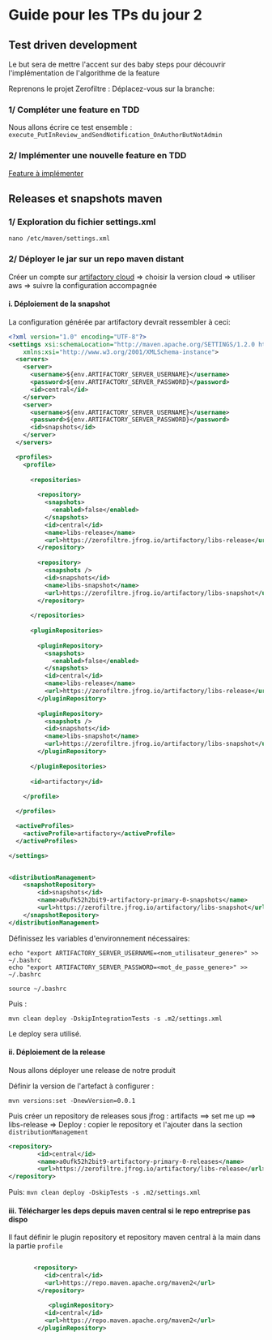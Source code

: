 # Guide pour les TPs du jour 2

## Test driven development

Le but sera de mettre l'accent sur des baby steps pour découvrir l'implémentation de l'algorithme de la feature

Reprenons le projet Zerofiltre : 
Déplacez-vous sur la branche: 

### 1/ Compléter une feature en TDD 

Nous allons écrire ce test ensemble : ``execute_PutInReview_andSendNotification_OnAuthorButNotAdmin``
	
	

### 2/ Implémenter une nouvelle feature en TDD 

[Feature à implémenter](https://trello.com/c/lyFfoaJy/407-restreindre-lacc%C3%A8s-aux-articles-par-id)


## Releases et snapshots maven

### 1/ Exploration du fichier settings.xml 

`nano /etc/maven/settings.xml`



### 2/ Déployer le jar sur un repo maven distant

Créer un compte sur [artifactory cloud](https://jfrog.com/fr/start-free/) => choisir la version cloud => utiliser aws => suivre la configuration accompagnée



#### i. Déploiement de la snapshot

La configuration générée par artifactory devrait ressembler à ceci: 

````xml
<?xml version="1.0" encoding="UTF-8"?>
<settings xsi:schemaLocation="http://maven.apache.org/SETTINGS/1.2.0 http://maven.apache.org/xsd/settings-1.2.0.xsd" xmlns="http://maven.apache.org/SETTINGS/1.2.0"
    xmlns:xsi="http://www.w3.org/2001/XMLSchema-instance">
  <servers>
    <server>
      <username>${env.ARTIFACTORY_SERVER_USERNAME}</username>
      <password>${env.ARTIFACTORY_SERVER_PASSWORD}</password>
      <id>central</id>
    </server>
    <server>
      <username>${env.ARTIFACTORY_SERVER_USERNAME}</username>
      <password>${env.ARTIFACTORY_SERVER_PASSWORD}</password>
      <id>snapshots</id>
    </server>
  </servers>

  <profiles>
    <profile>
	
      <repositories>
	  
        <repository>
          <snapshots>
            <enabled>false</enabled>
          </snapshots>
          <id>central</id>
          <name>libs-release</name>
          <url>https://zerofiltre.jfrog.io/artifactory/libs-release</url>
        </repository>
		
        <repository>
          <snapshots />
          <id>snapshots</id>
          <name>libs-snapshot</name>
          <url>https://zerofiltre.jfrog.io/artifactory/libs-snapshot</url>
        </repository>
		
      </repositories>
	  
      <pluginRepositories>
	  
        <pluginRepository>
          <snapshots>
            <enabled>false</enabled>
          </snapshots>
          <id>central</id>
          <name>libs-release</name>
          <url>https://zerofiltre.jfrog.io/artifactory/libs-release</url>
        </pluginRepository>
		
        <pluginRepository>
          <snapshots />
          <id>snapshots</id>
          <name>libs-snapshot</name>
          <url>https://zerofiltre.jfrog.io/artifactory/libs-snapshot</url>
        </pluginRepository>
		
      </pluginRepositories>
	  
      <id>artifactory</id>
	  
    </profile>

  </profiles>

  <activeProfiles>
    <activeProfile>artifactory</activeProfile>
  </activeProfiles>

</settings>


<distributionManagement>
    <snapshotRepository>
        <id>snapshots</id>
        <name>a0ufk52h2bit9-artifactory-primary-0-snapshots</name>
        <url>https://zerofiltre.jfrog.io/artifactory/libs-snapshot</url>
    </snapshotRepository>
</distributionManagement>

````


Définissez les variables d'environnement nécessaires: 

```
echo "export ARTIFACTORY_SERVER_USERNAME=<nom_utilisateur_genere>" >> ~/.bashrc
echo "export ARTIFACTORY_SERVER_PASSWORD=<mot_de_passe_genere>" >> ~/.bashrc

source ~/.bashrc
```



Puis :

 `mvn clean deploy -DskipIntegrationTests -s .m2/settings.xml`
 
Le  deploy sera utilisé.


#### ii. Déploiement de la release

Nous allons déployer une release de notre produit

Définir la version de l'artefact à configurer : 

`mvn versions:set -DnewVersion=0.0.1`


Puis créer un repository de releases sous jfrog : artifacts ==> set me up ==> libs-release => Deploy : copier le repository et l'ajouter dans la section `distributionManagement`


````xml
<repository>
        <id>central</id>
        <name>a0ufk52h2bit9-artifactory-primary-0-releases</name>
        <url>https://zerofiltre.jfrog.io/artifactory/libs-release</url>
</repository>
````

Puis: `mvn clean deploy -DskipTests -s .m2/settings.xml`




#### iii. Télécharger les deps depuis maven central si le repo entreprise pas dispo


Il faut définir le plugin repository et repository maven central à la main dans la partie `profile`

```xml

       <repository>
          <id>central</id>
          <url>https://repo.maven.apache.org/maven2</url>
        </repository>

		   <pluginRepository>
          <id>central</id>
          <url>https://repo.maven.apache.org/maven2</url>
        </pluginRepository> 

```
        















































































